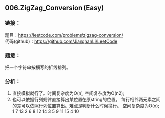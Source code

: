 ## 006.ZigZag_Conversion (Easy)

### **链接**：
题目：https://leetcode.com/problems/zigzag-conversion/  
代码(github)：https://github.com/JianghanLi/LeetCode  

### **题意**：
把一个字符串按横写的折线排列。  

### **分析**：
1. 直接模拟就行了。时间复杂度为O(n), 空间复杂度为O(n2);
2. 也可以依据行列规律直接算出某位置在原string的位置。
   每行相邻两元素之间的差可以依照行列位置算出。难点是判断什么时候换行。
   空间复杂度为O(n);
	1      7         13
	 2    6  8     12  14
	  3  5    9  11      15
	   4       10
